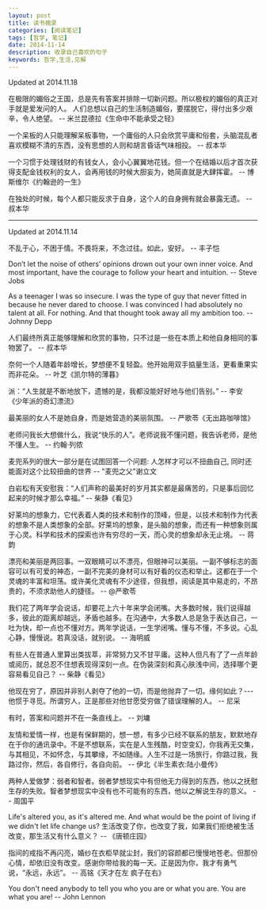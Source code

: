 ```yaml
---
layout: post
title: 读书摘录
categories: [阅读笔记]
tags: [哲学, 笔记]
date: 2014-11-14
description: 收录自己喜欢的句子
keywords: 哲学,生活,见解
---
```


Updated at 2014.11.18

在极限的媚俗之王国，总是先有答案并排除一切新问题。所以极权的媚俗的真正对手就是爱发问的人。 人们总想以自己的生活制造媚俗，要摆脱它，得付出多少艰辛，令人绝望。
-- 米兰昆德拉《生命中不能承受之轻》

一个呆板的人只能理解呆板事物，一个庸俗的人只会欣赏平庸和俗套，头脑混乱者喜欢模糊不清的东西，没有思想的人则和胡言昏话气味相投。
-- 叔本华

一个习惯于处理钱财的有钱女人，会小心翼翼地花钱。但一个在结婚以后才首次获得支配金钱权利的女人，会再用钱的时候大胆妄为，她简直就是大肆挥霍。
-- 博斯维尔《约翰逊的一生》

在独处的时候，每个人都只能反求于自身，这个人的自身拥有就会暴露无遗。
-- 叔本华

----
Updated at 2014.11.14

不乱于心，不困于情。不畏将来，不念过往。如此，安好。
-- 丰子恺

Don’t let the noise of others’ opinions drown out your own inner voice. And most important, have the courage to follow your heart and intuition.
-- Steve Jobs

As a teenager I was so insecure. I was the type of guy that never fitted in because he never dared to choose. I was convinced I had absolutely no talent at all. For nothing. And that thought took away all my ambition too.
-- Johnny Depp

人们最终所真正能够理解和欣赏的事物，只不过是一些在本质上和他自身相同的事物罢了。
-- 叔本华

奈何一个人随着年龄增长，梦想便不复轻盈。他开始用双手掂量生活，更看重果实而非花朵。
-- 叶芝《凯尔特的薄暮》

派：“人生就是不断地放下，遗憾的是，我都没能好好地与他们告别。”
-- 李安  《少年派的奇幻漂流》

最美丽的女人不是她自身，而是她营造的美丽氛围。
-- 严歌苓《无出路咖啡馆》

老师问我长大想做什么，我说“快乐的人”。老师说我不懂问题，我告诉老师，是他不懂人生。
-- 约翰·列侬

麦兜系列的很大一部分是在试图回答一个问题: 人怎样才可以不扭曲自己, 同时还能面对这个比较扭曲的世界
-- "麦兜之父"谢立文

白岩松有天安慰我：“人们声称的最美好的岁月其实都是最痛苦的，只是事后回忆起来的时候才那么幸福。”
-- 柴静《看见》

好莱坞的想象力，它代表着人类的技术和制作的顶峰，但是，以技术和制作为代表的想象不是人类想象的全部。好莱坞的想象，是头脑的想象，而还有一种想象则属于心灵。科学和技术的探索也许有穷尽的一天，而心灵的想象却永无止境。
-- 蒋韵

漂亮和美丽是两回事。一双眼睛可以不漂亮，但眼神可以美丽。一副不够标志的面容可以有可爱的神态，一副不完美的身材可以有好看的仪态和举止。这都在于一个灵魂的丰富和坦荡。或许美化灵魂有不少途径，但我想，阅读是其中易走的，不昂贵的，不须求助他人的捷径。
-- @严歌苓

我们花了两年学会说话，却要花上六十年来学会闭嘴。大多数时候，我们说得越多，彼此的距离却越远，矛盾也越多。在沟通中，大多数人总是急于表达自己，一吐为快，却一点也不懂对方。两年学说话，一生学闭嘴。懂与不懂，不多说。心乱心静，慢慢说。若真没话，就别说。
-- 海明威

有些人在普通人里算出类拔萃，非常努力又不甘平庸。这种人但凡有了了一点年龄或阅历，就总忍不住想表现得深刻一点。在伪装深刻和真心肤浅中间，选择哪个更容易看见自己？
-- 柴静《看见》

他现在穷了，原因并非别人剥夺了他的一切，而是他抛弃了一切。缘何如此？---他惯于寻觅。所谓穷人，正是那些对他甘愿受穷做了错误理解的人。
-- 尼采

有时，答案和问题并不在一条直线上。
-- 刘墉

友情和爱情一样，也是有保鲜期的，想一想，有多少已经不联系的朋友，默默地存在于你的通讯录中。不是不想联系，实在是人生残酷，时空变幻，你我再无交集，与其相见，不如怀念，与其攀缘，不如随缘。人生不过是一场旅行，你路过我，我路过你，然后，各自修行，各自向前。
--  伊北《半生素衣:陆小曼传》

两种人爱做梦：弱者和智者。弱者梦想现实中有但他无力得到的东西，他以之抚慰生存的失败。智者梦想现实中没有也不可能有的东西，他以之解说生存的意义。
-- 周国平

Life's altered you, as it's altered me. And what would be the point of living if we didn't let life change us? 生活改变了你，也改变了我，如果我们拒绝被生活改变，那生活又有什么意义？
-- 《唐顿庄园》

指间的戒指不再闪亮，婚纱在衣柜早就尘封，我们的容颜都已慢慢地苍老。但那份心情，却依旧没有改变。感谢你带给我的每一天。正是因为你，我才有勇气说，“永远，永远”。
-- 高铭《天才在左 疯子在右》

You don't need anybody to tell you who you are or what you are. You are what you are!
-- John Lennon
